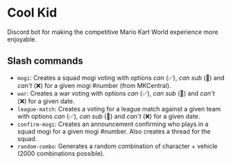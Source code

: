 # Cool Kid
Discord bot for making the competitive Mario Kart World experience more enjoyable.

## Slash commands
- `mogi`: Creates a squad mogi voting with options _can_ (✅), _can sub_ (🔁) and _can't_ (❌) for a given mogi #number (from MKCentral).
- `war`: Creates a war voting with options _can_ (✅), _can sub_ (🔁) and _can't_ (❌) for a given date.
- `league-match`: Creates a voting for a league match against a given team with options _can_ (✅), _can sub_ (🔁) and _can't_ (❌) for a given date.
- `confirm-mogi`: Creates an announcement confirming who plays in a squad mogi for a given mogi #number. Also creates a thread for the squad.
- `random-combo`: Generates a random combination of character + vehicle (2000 combinations possible).